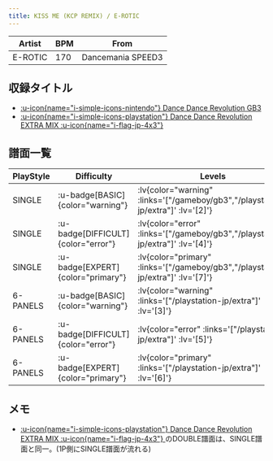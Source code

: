 ```yaml
---
title: KISS ME (KCP REMIX) / E-ROTIC
---
```


|Artist|BPM|From|
|------|---|----|
|E-ROTIC|170|Dancemania SPEED3|

## 収録タイトル

- [ :u-icon{name="i-simple-icons-nintendo"} Dance Dance Revolution GB3](/gameboy/gb3)
- [ :u-icon{name="i-simple-icons-playstation"} Dance Dance Revolution EXTRA MIX :u-icon{name="i-flag-jp-4x3"} ](/playstation-jp/extra)

## 譜面一覧

|PlayStyle|Difficulty|Levels|Notes|Movie|
|---------|----------|------|-----|-----|
|SINGLE| :u-badge[BASIC]{color="warning"} | :lv{color="warning" :links='["/gameboy/gb3","/playstation-jp/extra"]' :lv='[2]'} |117/0||
|SINGLE| :u-badge[DIFFICULT]{color="error"} | :lv{color="error" :links='["/gameboy/gb3","/playstation-jp/extra"]' :lv='[4]'} |180/0||
|SINGLE| :u-badge[EXPERT]{color="primary"} | :lv{color="primary" :links='["/gameboy/gb3","/playstation-jp/extra"]' :lv='[7]'} |243/0||
|6-PANELS| :u-badge[BASIC]{color="warning"} | :lv{color="warning" :links='["/playstation-jp/extra"]' :lv='[3]'} |118/0||
|6-PANELS| :u-badge[DIFFICULT]{color="error"} | :lv{color="error" :links='["/playstation-jp/extra"]' :lv='[5]'} |180/0||
|6-PANELS| :u-badge[EXPERT]{color="primary"} | :lv{color="primary" :links='["/playstation-jp/extra"]' :lv='[6]'} |243/0||

## メモ

- [ :u-icon{name="i-simple-icons-playstation"} Dance Dance Revolution EXTRA MIX :u-icon{name="i-flag-jp-4x3"} ](/playstation-jp/extra)のDOUBLE譜面は、SINGLE譜面と同一。(1P側にSINGLE譜面が流れる)
